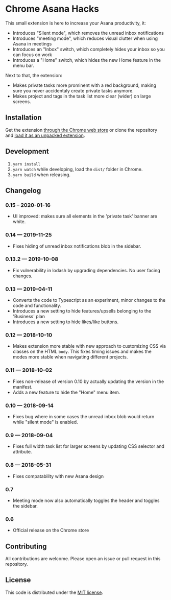 # Chrome Asana Hacks

This small extension is here to increase your Asana productivity, it:

* Introduces "Silent mode", which removes the unread inbox notifications
* Introduces "meeting mode", which reduces visual clutter when using Asana in meetings
* Introduces an "Inbox" switch, which completely hides your inbox so you can focus on work
* Introduces a "Home" switch, which hides the new Home feature in the menu bar.

Next to that, the extension:

* Makes private tasks more prominent with a red background, making sure you never accidentaly create private tasks anymore.
* Makes project and tags in the task list more clear (wider) on large screens.

## Installation
Get the extension [through the Chrome web store][1] or clone the repository and [load it as an unpacked extension][2].

## Development
1. `yarn install`
2. `yarn watch` while developing, load the `dist/` folder in Chrome.
3. `yarn build` when releasing.

## Changelog

### 0.15 – 2020-01-16
* UI improved: makes sure all elements in the 'private task' banner are white.

### 0.14 — 2019-11-25
* Fixes hiding of unread inbox notifications blob in the sidebar.

### 0.13.2 — 2019-10-08
* Fix vulnerability in lodash by upgrading dependencies. No user facing changes.

### 0.13 — 2019-04-11
* Converts the code to Typescript as an experiment, minor changes to the code and functionality.
* Introduces a new setting to hide features/upsells belonging to the 'Business' plan
* Introduces a new setting to hide likes/like buttons.

### 0.12 — 2018-10-10
* Makes extension more stable with new approach to customizing CSS via classes on the HTML `body`. This fixes timing issues and makes the modes more stable when navigating different projects.

### 0.11 — 2018-10-02
* Fixes non-release of version 0.10 by actually updating the version in the manifest.
* Adds a new feature to hide the "Home" menu item.

### 0.10 — 2018-09-14
* Fixes bug where in some cases the unread inbox blob would return while "silent mode" is enabled.

### 0.9 — 2018-09-04
* Fixes full width task list for larger screens by updating CSS selector and attribute.

### 0.8 — 2018-05-31
* Fixes compatability with new Asana design

### 0.7
* Meeting mode now also automatically toggles the header and toggles the sidebar.

### 0.6
* Official release on the Chrome store

## Contributing

All contributions are welcome. Please open an issue or pull request in this repository.

## License

This code is distributed under the [MIT license][3].


[1]: https://chrome.google.com/webstore/detail/aednamkkbmbonmnmohjfhgmekggbnjlh
[2]: https://developer.chrome.com/extensions/getstarted#load
[3]: LICENSE
